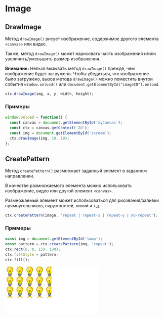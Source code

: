 # Image

## DrawImage
Метод `drawImage()` рисует изображение, содержимое другого элемента `<canvas>` или видео.

Также, метод `drawImage()` может нарисовать часть изображения и/или увеличить/уменьшить размер изображения.

__Внимание:__ Нельзя вызывать метод `drawImage()` прежде, чем изображение будет загружено. Чтобы убедиться, что изображение было загружено, вызов метода `drawImage()` можно поместить внутри события `window.onload()` или `document.getElementById("imageID").onload`.

```js
ctx.drawImage(img, x, y, width, height);
```

### Примеры
```js
window.onload = function() {
  const canvas = document.getElementById('myCanvas');
  const ctx = canvas.getContext('2d');
  const img = document.getElementById('scream');
  ctx.drawImage(img, 10, 10);
};
```

## CreatePattern
Метод `createPattern()` размножает заданный элемент в заданном направлении.

В качестве размножаемого элемента можно использовать изображение, видео или другой элемент `<canvas>`.

Размножаемый элемент может использоваться для рисования/заливки прямоугольников, окружностей, линий и т.д.

```js
ctx.createPattern(image, 'repeat | repeat-x | repeat-y | no-repeat');
```

### Прммеры
```js
const img = document.getElementById('lamp');
const pattern = ctx.createPattern(img, 'repeat');
ctx.rect(0, 0, 150, 100);
ctx.fillStyle = pattern;
ctx.fill();
```
![Alt text](../images/canvas/pattern.png)
